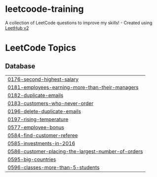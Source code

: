 # leetcoode-training
A collection of LeetCode questions to improve my skills! - Created using [LeetHub v2](https://github.com/arunbhardwaj/LeetHub-2.0)

<!---LeetCode Topics Start-->
# LeetCode Topics
## Database
|  |
| ------- |
| [0176-second-highest-salary](https://github.com/qbk955/leetcoode-training/tree/master/0176-second-highest-salary) |
| [0181-employees-earning-more-than-their-managers](https://github.com/qbk955/leetcoode-training/tree/master/0181-employees-earning-more-than-their-managers) |
| [0182-duplicate-emails](https://github.com/qbk955/leetcoode-training/tree/master/0182-duplicate-emails) |
| [0183-customers-who-never-order](https://github.com/qbk955/leetcoode-training/tree/master/0183-customers-who-never-order) |
| [0196-delete-duplicate-emails](https://github.com/qbk955/leetcoode-training/tree/master/0196-delete-duplicate-emails) |
| [0197-rising-temperature](https://github.com/qbk955/leetcoode-training/tree/master/0197-rising-temperature) |
| [0577-employee-bonus](https://github.com/qbk955/leetcoode-training/tree/master/0577-employee-bonus) |
| [0584-find-customer-referee](https://github.com/qbk955/leetcoode-training/tree/master/0584-find-customer-referee) |
| [0585-investments-in-2016](https://github.com/qbk955/leetcoode-training/tree/master/0585-investments-in-2016) |
| [0586-customer-placing-the-largest-number-of-orders](https://github.com/qbk955/leetcoode-training/tree/master/0586-customer-placing-the-largest-number-of-orders) |
| [0595-big-countries](https://github.com/qbk955/leetcoode-training/tree/master/0595-big-countries) |
| [0596-classes-more-than-5-students](https://github.com/qbk955/leetcoode-training/tree/master/0596-classes-more-than-5-students) |
